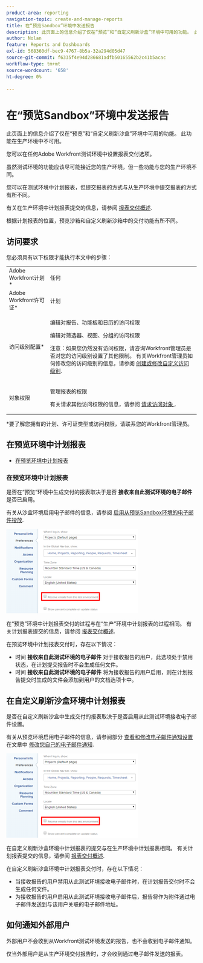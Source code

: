 ```yaml
---
product-area: reporting
navigation-topic: create-and-manage-reports
title: 在“预览Sandbox”环境中发送报告
description: 此页面上的信息介绍了仅在“预览”和“自定义刷新沙盒”环境中可用的功能。 此功能在生产环境中不可用。
author: Nolan
feature: Reports and Dashboards
exl-id: 568360df-bec9-4767-8b5a-32a294d05d47
source-git-commit: f6335f4e94d286681adfb50165562b2c41b5acac
workflow-type: tm+mt
source-wordcount: '658'
ht-degree: 0%

---
```


# 在“预览Sandbox”环境中发送报告

此页面上的信息介绍了仅在“预览”和“自定义刷新沙盒”环境中可用的功能。 此功能在生产环境中不可用。

您可以在任何Adobe Workfront测试环境中设置报表交付选项。

<!--
<p data-mc-conditions="QuicksilverOrClassic.Draft mode">For information about the Workfront test environments, see the "Workfront Testing Environments" section. (NOTE:&nbsp;drafted - link this section)</p>
-->

虽然测试环境的功能应该尽可能接近您的生产环境，但一些功能与您的生产环境不同。

您可以在测试环境中计划报表，但提交报表的方式与从生产环境中提交报表的方式有所不同。

有关在生产环境中计划报表提交的信息，请参阅 [报表交付概述](../../../reports-and-dashboards/reports/creating-and-managing-reports/set-up-report-deliveries.md).

根据计划报表的位置，预览沙箱和自定义刷新沙箱中的交付功能有所不同。

## 访问要求

您必须具有以下权限才能执行本文中的步骤：

<table style="table-layout:auto"> 
 <col> 
 <col> 
 <tbody> 
  <tr> 
   <td role="rowheader">Adobe Workfront计划*</td> 
   <td> <p>任何</p> </td> 
  </tr> 
  <tr> 
   <td role="rowheader">Adobe Workfront许可证*</td> 
   <td> <p>计划 </p> </td> 
  </tr> 
  <tr> 
   <td role="rowheader">访问级别配置*</td> 
   <td> <p>编辑对报告、功能板和日历的访问权限</p> <p>编辑对筛选器、视图、分组的访问权限</p> <p>注意：如果您仍然没有访问权限，请咨询Workfront管理员是否对您的访问级别设置了其他限制。 有关Workfront管理员如何修改您的访问级别的信息，请参阅 <a href="../../../administration-and-setup/add-users/configure-and-grant-access/create-modify-access-levels.md" class="MCXref xref">创建或修改自定义访问级别</a>.</p> </td> 
  </tr> 
  <tr> 
   <td role="rowheader">对象权限</td> 
   <td> <p>管理报表的权限</p> <p>有关请求其他访问权限的信息，请参阅 <a href="../../../workfront-basics/grant-and-request-access-to-objects/request-access.md" class="MCXref xref">请求访问对象 </a>.</p> </td> 
  </tr> 
 </tbody> 
</table>

&#42;要了解您拥有的计划、许可证类型或访问权限，请联系您的Workfront管理员。

## 在预览环境中计划报表

* [在预览环境中计划报表](#schedule-reports-in-the-preview-environment)

### 在预览环境中计划报表

是否在“预览”环境中生成交付的报表取决于是否 **接收来自此测试环境的电子邮件** 是否已启用。

有关从沙盒环境启用电子邮件的信息，请参阅 [启用从预览Sandbox环境的电子邮件投放](../../../workfront-basics/using-notifications/enable-delivery-emails-from-preview-sandbox-environment.md).

![](assets/receive-emails-from-sandbox-setting-edit-350x223.png)

在“预览”环境中计划报表交付的过程与在“生产”环境中计划报表的过程相同。 有关计划报表提交的信息，请参阅 [报表交付概述](../../../reports-and-dashboards/reports/creating-and-managing-reports/set-up-report-deliveries.md).

在预览环境中计划报表交付时，存在以下情况：

* 时间 **接收来自此测试环境的电子邮件** 对于接收报告的用户，此选项处于禁用状态，在计划提交报告时不会生成任何文件。
* 时间 **接收来自此测试环境的电子邮件** 将为接收报告的用户启用，则在计划报告提交时生成的文件会添加到用户的文档选项卡中。

## 在自定义刷新沙盒环境中计划报表

是否在自定义刷新沙盒中生成交付的报表取决于是否启用从此测试环境接收电子邮件设置。

有关从预览环境启用电子邮件的信息，请参阅部分 [查看和修改电子邮件通知设置](../../../workfront-basics/using-notifications/activate-or-deactivate-your-own-event-notifications.md#view) 在文章中 [修改您自己的电子邮件通知](../../../workfront-basics/using-notifications/activate-or-deactivate-your-own-event-notifications.md).

![](assets/receive-emails-from-sandbox-setting-edit-350x223.png)

在自定义刷新沙盒环境中计划报表的提交与在生产环境中计划报表相同。 有关计划报表提交的信息，请参阅 [报表交付概述](../../../reports-and-dashboards/reports/creating-and-managing-reports/set-up-report-deliveries.md).

在自定义刷新沙盒环境中计划报表交付时，存在以下情况：

* 当接收报告的用户禁用从此测试环境接收电子邮件时，在计划报告交付时不会生成任何文件。
* 为接收报告的用户启用从此测试环境接收电子邮件后，报告将作为附件通过电子邮件发送到与该用户关联的电子邮件地址。

## 如何通知外部用户

外部用户不会收到从Workfront测试环境发送的报告，也不会收到电子邮件通知。

仅当外部用户是从生产环境交付报告时，才会收到通过电子邮件发送的报表。
